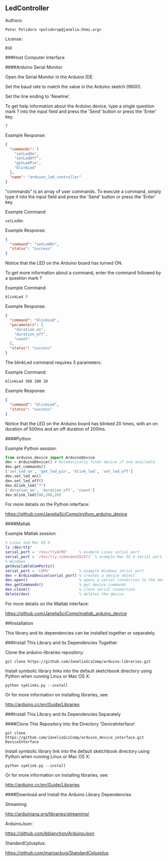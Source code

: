 LedController
-------------

Authors:

    Peter Polidoro <polidorop@janelia.hhmi.org>

License:

    BSD

###Host Computer Interface

####Arduino Serial Monitor

Open the Serial Monitor in the Arduino IDE.

Set the baud rate to match the value in the Arduino sketch (9600).

Set the line ending to 'Newline'.

To get help information about the Arduino device, type a single
question mark ? into the input field and press the 'Send' button or
press the 'Enter' key.

```shell
?
```

Example Response:

```json
{
  "commands": [
    "setLedOn",
    "setLedOff",
    "getLedPin",
    "blinkLed"
  ],
  "name": "arduino_led_controller"
}
```

"commands" is an array of user commands. To execute a command, simply
type it into the input field and press the 'Send' button or press the
'Enter' key.

Example Command:

```shell
setLedOn
```

Example Response:

```json
{
  "command": "setLedOn",
  "status": "success"
}
```

Notice that the LED on the Arduino board has turned ON.

To get more information about a command, enter the command followed by
a question mark ?

Example Command:

```shell
blinkLed ?
```

Example Response:

```json
{
  "command": "blinkLed",
  "parameters": [
    "duration_on",
    "duration_off",
    "count"
  ],
  "status": "success"
}
```

The blinkLed command requires 3 parameters.

Example Command:

```shell
blinkLed 500 200 20
```

Example Response:

```json
{
  "command": "blinkLed",
  "status": "success"
}
```

Notice that the LED on the Arduino board has blinked 20 times, with an
on duration of 500ms and an off duration of 200ms.

####Python

Example Python session:

```python
from arduino_device import ArduinoDevice
dev = ArduinoDevice() # Automatically finds device if one available
dev.get_commands()
['set_led_on', 'get_led_pin', 'blink_led', 'set_led_off']
dev.set_led_on()
dev.set_led_off()
dev.blink_led("?")
['duration_on', 'duration_off', 'count']
dev.blink_led(500,200,20)
```

For more details on the Python interface:

<https://github.com/JaneliaSciComp/python_arduino_device>

####Matlab

Example Matlab session:

```matlab
% Linux and Mac OS X
ls /dev/tty*
serial_port = '/dev/ttyACM0'     % example Linux serial port
serial_port = '/dev/tty.usbmodem262471' % example Mac OS X serial port
% Windows
getAvailableComPorts()
serial_port = 'COM4'             % example Windows serial port
dev = ArduinoDevice(serial_port) % creates a device object
dev.open()                       % opens a serial connection to the device
dev.getCommands()                % get device commands
dev.close()                      % close serial connection
delete(dev)                      % deletes the device
```

For more details on the Matlab interface:

<https://github.com/JaneliaSciComp/matlab_arduino_device>

##Installation

This library and its dependencies can be installed together or
separately.

###Install This Library and its Dependencies Together

Clone the arduino-libraries repository:

```shell
git clone https://github.com/JaneliaSciComp/arduino-libraries.git
```

Install symbolic library links into the default sketchbook directory
using Python when running Linux or Mac OS X:

```shell
python symlinks.py --install
```
Or for more information on installing libraries, see:

<http://arduino.cc/en/Guide/Libraries>

###Install This Library and its Dependencies Separately

####Clone This Repository into the Directory 'DeviceInterface'

```shell
git clone https://github.com/JaneliaSciComp/arduino_device_interface.git DeviceInterface
```

Install symbolic library link into the default sketchbook directory
using Python when running Linux or Mac OS X:

```shell
python symlink.py --install
```
Or for more information on installing libraries, see:

<http://arduino.cc/en/Guide/Libraries>

####Download and Install the Arduino Library Dependencies

Streaming:

<http://arduiniana.org/libraries/streaming/>

ArduinoJson:

<https://github.com/bblanchon/ArduinoJson>

StandardCplusplus:

<https://github.com/maniacbug/StandardCplusplus>


